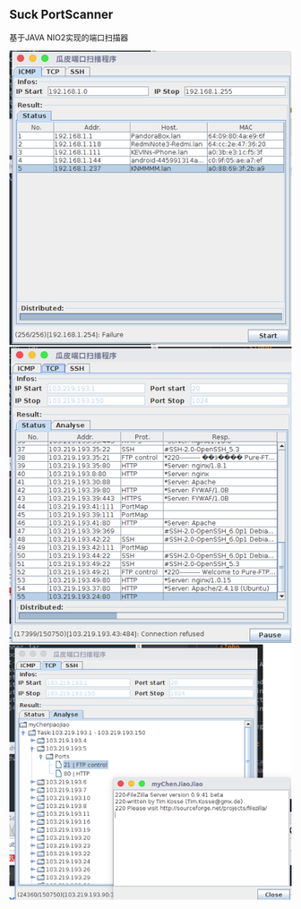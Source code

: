 Suck PortScanner
----

基于JAVA NIO2实现的端口扫描器

![Suck PortScanner](A.png)
![Suck PortScanner](B.png)
![Suck PortScanner](C.png)

